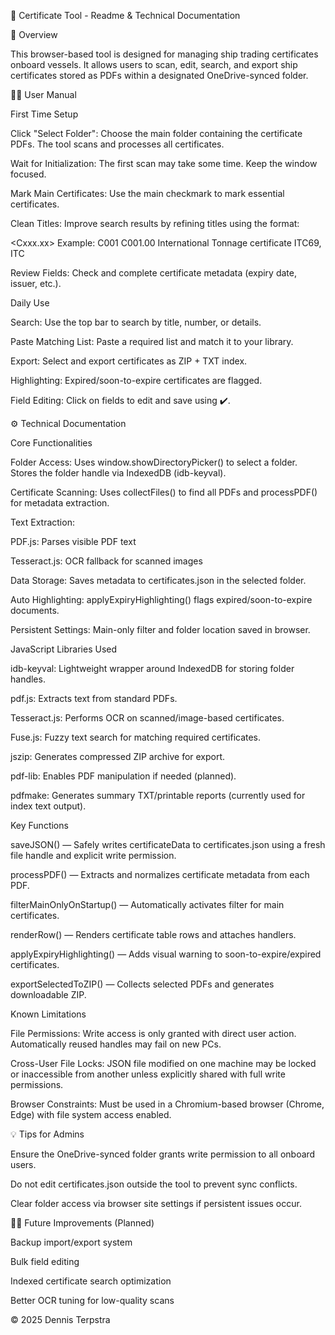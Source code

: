 📄 Certificate Tool - Readme & Technical Documentation

🧭 Overview

This browser-based tool is designed for managing ship trading certificates onboard vessels. It allows users to scan, edit, search, and export ship certificates stored as PDFs within a designated OneDrive-synced folder.

🧑‍💼 User Manual

First Time Setup

Click "Select Folder": Choose the main folder containing the certificate PDFs. The tool scans and processes all certificates.

Wait for Initialization: The first scan may take some time. Keep the window focused.

Mark Main Certificates: Use the main checkmark to mark essential certificates.

Clean Titles: Improve search results by refining titles using the format:

<Cxxx><Cxxx.xx><Full Certificate Name><Aliases>
Example: C001 C001.00 International Tonnage certificate ITC69, ITC

Review Fields: Check and complete certificate metadata (expiry date, issuer, etc.).

Daily Use

Search: Use the top bar to search by title, number, or details.

Paste Matching List: Paste a required list and match it to your library.

Export: Select and export certificates as ZIP + TXT index.

Highlighting: Expired/soon-to-expire certificates are flagged.

Field Editing: Click on fields to edit and save using ✔️.

⚙️ Technical Documentation

Core Functionalities

Folder Access: Uses window.showDirectoryPicker() to select a folder. Stores the folder handle via IndexedDB (idb-keyval).

Certificate Scanning: Uses collectFiles() to find all PDFs and processPDF() for metadata extraction.

Text Extraction:

PDF.js: Parses visible PDF text

Tesseract.js: OCR fallback for scanned images

Data Storage: Saves metadata to certificates.json in the selected folder.

Auto Highlighting: applyExpiryHighlighting() flags expired/soon-to-expire documents.

Persistent Settings: Main-only filter and folder location saved in browser.

JavaScript Libraries Used

idb-keyval: Lightweight wrapper around IndexedDB for storing folder handles.

pdf.js: Extracts text from standard PDFs.

Tesseract.js: Performs OCR on scanned/image-based certificates.

Fuse.js: Fuzzy text search for matching required certificates.

jszip: Generates compressed ZIP archive for export.

pdf-lib: Enables PDF manipulation if needed (planned).

pdfmake: Generates summary TXT/printable reports (currently used for index text output).

Key Functions

saveJSON() — Safely writes certificateData to certificates.json using a fresh file handle and explicit write permission.

processPDF() — Extracts and normalizes certificate metadata from each PDF.

filterMainOnlyOnStartup() — Automatically activates filter for main certificates.

renderRow() — Renders certificate table rows and attaches handlers.

applyExpiryHighlighting() — Adds visual warning to soon-to-expire/expired certificates.

exportSelectedToZIP() — Collects selected PDFs and generates downloadable ZIP.

Known Limitations

File Permissions: Write access is only granted with direct user action. Automatically reused handles may fail on new PCs.

Cross-User File Locks: JSON file modified on one machine may be locked or inaccessible from another unless explicitly shared with full write permissions.

Browser Constraints: Must be used in a Chromium-based browser (Chrome, Edge) with file system access enabled.

💡 Tips for Admins

Ensure the OneDrive-synced folder grants write permission to all onboard users.

Do not edit certificates.json outside the tool to prevent sync conflicts.

Clear folder access via browser site settings if persistent issues occur.

👨‍🔧 Future Improvements (Planned)

Backup import/export system

Bulk field editing

Indexed certificate search optimization

Better OCR tuning for low-quality scans

© 2025 Dennis Terpstra

